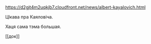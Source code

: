 https://d2gjt4m2uqkjb7.cloudfront.net/news/albert-kayalovich.html

ЦІкава пра Каяловіча.

Хаця сама тэма большая.

[[док]]
